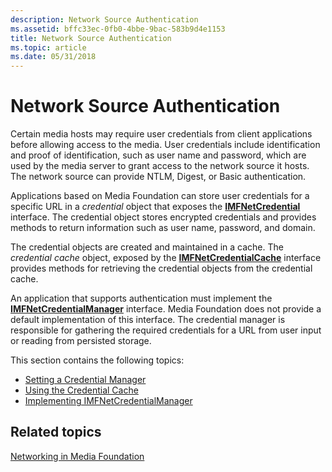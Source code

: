 ```yaml
---
description: Network Source Authentication
ms.assetid: bffc33ec-0fb0-4bbe-9bac-583b9d4e1153
title: Network Source Authentication
ms.topic: article
ms.date: 05/31/2018
---
```


# Network Source Authentication

Certain media hosts may require user credentials from client applications before allowing access to the media. User credentials include identification and proof of identification, such as user name and password, which are used by the media server to grant access to the network source it hosts. The network source can provide NTLM, Digest, or Basic authentication.

Applications based on Media Foundation can store user credentials for a specific URL in a *credential* object that exposes the [**IMFNetCredential**](/windows/desktop/api/mfidl/nn-mfidl-imfnetcredential) interface. The credential object stores encrypted credentials and provides methods to return information such as user name, password, and domain.

The credential objects are created and maintained in a cache. The *credential cache* object, exposed by the [**IMFNetCredentialCache**](/windows/desktop/api/mfidl/nn-mfidl-imfnetcredentialcache) interface provides methods for retrieving the credential objects from the credential cache.

An application that supports authentication must implement the [**IMFNetCredentialManager**](/windows/desktop/api/mfidl/nn-mfidl-imfnetcredentialmanager) interface. Media Foundation does not provide a default implementation of this interface. The credential manager is responsible for gathering the required credentials for a URL from user input or reading from persisted storage.

This section contains the following topics:

-   [Setting a Credential Manager](setting-a-credential-manager.md)
-   [Using the Credential Cache](using-the-credential-cache.md)
-   [Implementing IMFNetCredentialManager](implementing-imfnetcredentialmanager.md)

## Related topics

<dl> <dt>

[Networking in Media Foundation](networking-in-media-foundation.md)
</dt> </dl>

 

 



